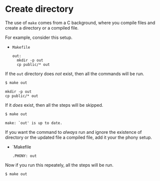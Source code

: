 # Create directory

The use of `make` comes from a C background, where you compile files and create a directory or a compiled file.

For example, consider this setup.

- `Makefile`
    ```make
    out:
      mkdir -p out
      cp public/* out
    ```

If the `out` directory does _not_ exist, then all the commands will be run.

```sh
$ make out
```
```
mkdir -p out
cp public/* out
```

If it _does_ exist, then all the steps will be skipped.

```sh
$ make out
```
```
make: `out' is up to date.
```

If you want the command to _always_ run and ignore the existence of directory or the updated file a compiled file, add it your the phony setup.

- `Makefile
  ```make
  .PHONY: out
  ```

Now if you run this repeately, all the steps will be run.

```sh
$ make out
```
